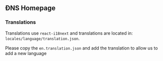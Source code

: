 ## ĐNS Homepage

### Translations

Translations use `react-i18next` and translations are located in: `locales/language/translation.json`.

Please copy the `en.translation.json` and add the translation to allow us to add a new language
